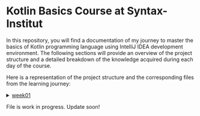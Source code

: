 # Kotlin Basics Course at Syntax-Institut

In this repository, you will find a documentation of my journey to master the basics of Kotlin programming language using IntelliJ IDEA development environment. The following sections will provide an overview of the project structure and a detailed breakdown of the knowledge acquired during each day of the course.

Here is a representation of the project structure and the corresponding files from the learning journey:
<details>
  <summary><a href="https://github.com/frapastique/kotlinCourse/tree/main/week01">week01<!a></summary>
  <ul>
  <details>
    <summary><a href="https://github.com/frapastique/kotlinCourse/tree/main/week01/day01">day01</a></summary>
        <ul>
        <a href="https://github.com/frapastique/kotlinCourse/blob/main/week01/day01/01_KompilierenUndAusführen.kt">01_KompilierenUndAusführen.kt</a><br>
        <a href="https://github.com/frapastique/kotlinCourse/blob/main/week01/day01/02_Textabgabe.kt">02_Textabgabe.kt</a><br>
        <a href="https://github.com/frapastique/kotlinCourse/blob/main/week01/day01/03_Textabgabe.kt">03_Textabgabe.kt</a><br>
        <a href="https://github.com/frapastique/kotlinCourse/blob/main/week01/day01/04_Textabgabe.kt">04_Textabgabe.kt</a><br>
        <a href="https://github.com/frapastique/kotlinCourse/blob/main/week01/day01/05_Textabgabe.kt">05_Textabgabe.kt</a>
        </ul>
  </details>
  <details>
    <summary><a href="https://github.com/frapastique/kotlinCourse/tree/main/week01/day02">day02</a></summary>
    <ul>
    <a href="https://github.com/frapastique/kotlinCourse/blob/main/week01/day02/01_VariableAnlegenBoolean.kt">01_VariableAnlegenBoolean.kt</a><br>
    <a href="https://github.com/frapastique/kotlinCourse/blob/main/week01/day02/02_VariableAnlegenInteger.kt">02_VariableAnlegenInteger.kt</a><br>
    <a href="https://github.com/frapastique/kotlinCourse/blob/main/week01/day02/03_VariableAnlegenDouble.kt">03_VariableAnlegenDouble.kt</a><br>
    <a href="https://github.com/frapastique/kotlinCourse/blob/main/week01/day02/04_VariableAnlegenString.kt">04_VariableAnlegenString.kt</a><br>
    <a href="https://github.com/frapastique/kotlinCourse/blob/main/week01/day02/05_WertAendernBoolean.kt">05_WertAendernBoolean.kt</a><br>
    <a href="https://github.com/frapastique/kotlinCourse/blob/main/week01/day02/06_WertAendernInteger.kt">06_WertAendernInteger.kt</a><br>
    <a href="https://github.com/frapastique/kotlinCourse/blob/main/week01/day02/07_WertAendernDouble.kt">07_WertAendernDouble.kt</a><br>
    <a href="https://github.com/frapastique/kotlinCourse/blob/main/week01/day02/08_WertAendernString.kt">08_WertAendernString.kt</a><br>
    <a href="https://github.com/frapastique/kotlinCourse/blob/main/week01/day02/09_KompilierenUndAusführen.kt">09_DatentypBestimmen.kt</a><br>
    <a href="https://github.com/frapastique/kotlinCourse/blob/main/week01/day02/10_DatentypBestimmen.kt">10_DatentypBestimmen.kt</a><br>
    <a href="https://github.com/frapastique/kotlinCourse/blob/main/week01/day02/11_DatentypBestimmen.kt">11_DatentypBestimmen.kt</a><br>
    <a href="https://github.com/frapastique/kotlinCourse/blob/main/week01/day02/12_DatentypBestimmen.kt">12_DatentypBestimmen.kt</a><br>
    <a href="https://github.com/frapastique/kotlinCourse/blob/main/week01/day02/13_DatentypBestimmen.kt">13_DatentypBestimmen.kt</a><br>
    <a href="https://github.com/frapastique/kotlinCourse/blob/main/week01/day02/14_DatentypBestimmen.kt">14_DatentypBestimmen.kt</a><br>
    <a href="https://github.com/frapastique/kotlinCourse/blob/main/week01/day02/15_DatentypBestimmen.kt">15_DatentypBestimmen.kt</a><br>
    <a href="https://github.com/frapastique/kotlinCourse/blob/main/week01/day02/16_DatentypBestimmen.kt">16_DatentypBestimmen.kt</a><br>
    <a href="https://github.com/frapastique/kotlinCourse/blob/main/week01/day02/17_VariablenSteckbrief.kt">17_VariablenSteckbrief.kt</a>
    </ul>
  </details>
  <details>
    <summary><a href="https://github.com/frapastique/kotlinCourse/tree/main/week01/day03">day03</a></summary>
    <ul>
    01_Fehler_finden.kt<br>
    02_Fehler_finden.kt<br>
    03_Fehler_finden.kt<br>
    04_Fehler_finden.kt<br>
    05_Textabgabe.kt
    </ul>
  </details>
  <details>
    <summary><a href="https://github.com/frapastique/kotlinCourse/tree/main/week01/day04">day04</a></summary>
    <ul>
    01_KompilierenUndAusführen.kt<br>
    02_Textabgabe.kt<br>
    03_Textabgabe.kt<br>
    04_Textabgabe.kt<br>
    05_Textabgabe.kt
    </ul>
  </details>
  <details>
    <summary><a href="https://github.com/frapastique/kotlinCourse/tree/main/week01/day05">day05</a></summary>
    <ul>
    01_KompilierenUndAusführen.kt<br>
    02_Textabgabe.kt<br>
    03_Textabgabe.kt<br>
    04_Textabgabe.kt<br>
    05_Textabgabe.kt
    </ul>
  </details>
  </ul>
</details>


File is work in progress. Update soon!